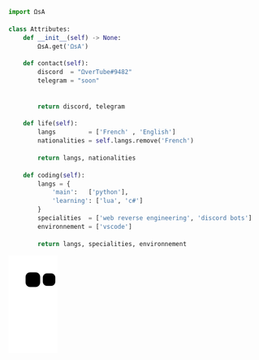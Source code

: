 ```python
import ΩsA

class Attributes:
	def __init__(self) -> None:
		ΩsA.get('ΩsA')
		
	def contact(self):
	    discord  = "ΩverTube#9482"
	    telegram = "soon"
	    
	    
	    return discord, telegram

	def life(self):
		langs         = ['French' , 'English']
		nationalities = self.langs.remove('French')
		
		return langs, nationalities
		
	def coding(self):
		langs = {
			'main':   ['python'],
			'learning': ['lua', 'c#']
		}
		specialities  = ['web reverse engineering', 'discord bots']
		environnement = ['vscode']
		
		return langs, specialities, environnement

```

<a href="https://discord.gg/thd7EeKCjB" target="_blank"><img src="https://github.com/AstraaDev/AstraaDev/blob/output/github-contribution-grid-snake.svg" alt="snake"></a>

<p href="https://discord.gg/thd7EeKCjB" align="center">
    <img alt="" src=https://github-readme-stats.vercel.app/api?username=0verTube&show_icons=true&theme=tokyonight>
